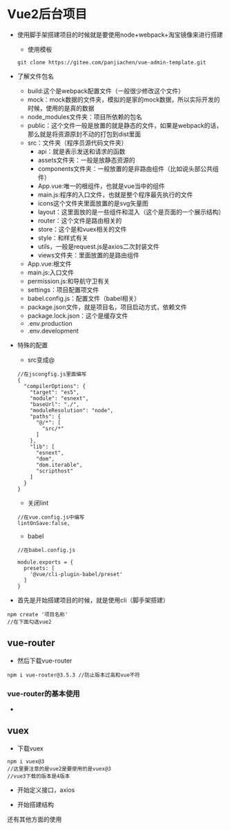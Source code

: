 # Vue2后台项目

- 使用脚手架搭建项目的时候就是要使用node+webpack+淘宝镜像来进行搭建

  - 使用模板

  ~~~
  git clone https://gitee.com/panjiachen/vue-admin-template.git
  ~~~

  

- 了解文件包名

  - build:这个是webpack配置文件（一般很少修改这个文件）
  - mock：mock数据的文件夹，模拟的是家的mock数据，所以实际开发的时候，使用的是真的数据
  - node_modules文件夹：项目所依赖的包名
  - public：这个文件一般是放置的就是静态的文件，如果是webpack的话，那么就是将资源原封不动的打包到dist里面
  - src：文件夹（程序员源代码文件夹）
    - api：就是表示发送和请求的函数
    - assets文件夹：一般是放静态资源的
    - components文件夹：一般放置的是非路由组件（比如说头部公共组件）
    - App.vue:唯一的根组件，也就是vue当中的组件
    - main.js:程序的入口文件，也就是整个程序最先执行的文件
    - icons这个文件夹里面放置的是svg矢量图
    - layout：这里面放的是一些组件和混入（这个是页面的一个展示结构）
    - router：这个文件是路由相关的
    - store：这个是和vuex相关的文件
    - style：和样式有关
    - utils，一般是request.js是axios二次封装文件
    - views文件夹：里面放置的是路由组件
  - App.vue:根文件
  - main.js:入口文件
  - permission.js:和导航守卫有关
  - settings：项目配置项文件
  - babel.config.js：配置文件（babel相关）
  - package.json文件，就是项目名，项目启动方式，依赖文件
  - package.lock.json：这个是缓存文件
  - .env.production
  - .env.development

- 特殊的配置

  - src变成@

  ~~~
  //在jscongfig.js里面编写
  {
    "compilerOptions": {
      "target": "es5",
      "module": "esnext",
      "baseUrl": "./",
      "moduleResolution": "node",
      "paths": {
        "@/*": [
          "src/*"
        ]
      },
      "lib": [
        "esnext",
        "dom",
        "dom.iterable",
        "scripthost"
      ]
    }
  }
  ~~~

  - 关闭lint

  ~~~
  //在vue.config.js中编写
  lintOnSave:false,
  ~~~

  - babel

  ~~~
  //在babel.config.js
  
  module.exports = {
    presets: [
      '@vue/cli-plugin-babel/preset'
    ]
  }
  
  ~~~

  

  





- 首先是开始搭建项目的时候，就是使用cli（脚手架搭建）

~~~
npm create '项目名称'
//在下面勾选vue2
~~~

## vue-router

- 然后下载vue-router

~~~
npm i vue-router@3.5.3 //防止版本过高和vue不符
~~~

### vue-router的基本使用

- 







## vuex

- 下载vuex

~~~
npm i vuex@3
//这里要注意的是vue2是要使用的是vuex@3
//vue3下载的版本是4版本
~~~



- 开始定义接口，axios

- 开始搭建结构



还有其他方面的使用